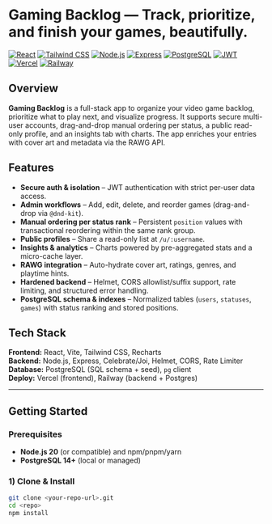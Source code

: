 # Gaming Backlog — Track, prioritize, and finish your games, beautifully.

[![React](https://img.shields.io/badge/Frontend-React-61DAFB?logo=react&logoColor=222)](#tech-stack) [![Tailwind CSS](https://img.shields.io/badge/Styling-Tailwind-38B2AC?logo=tailwind-css&logoColor=fff)](#tech-stack) [![Node.js](https://img.shields.io/badge/Backend-Node.js-339933?logo=node.js&logoColor=fff)](#tech-stack) [![Express](https://img.shields.io/badge/API-Express-000?logo=express&logoColor=fff)](#tech-stack) [![PostgreSQL](https://img.shields.io/badge/DB-PostgreSQL-4169E1?logo=postgresql&logoColor=fff)](#tech-stack) [![JWT](https://img.shields.io/badge/Auth-JWT-000000?logo=jsonwebtokens&logoColor=fff)](#features) [![Vercel](https://img.shields.io/badge/Frontend%20Hosting-Vercel-000?logo=vercel&logoColor=fff)](#deployment) [![Railway](https://img.shields.io/badge/Backend%20Hosting-Railway-0B0D0E?logo=railway&logoColor=fff)](#deployment)  

## Overview
**Gaming Backlog** is a full-stack app to organize your video game backlog, prioritize what to play next, and visualize progress. It supports secure multi-user accounts, drag-and-drop manual ordering per status, a public read-only profile, and an insights tab with charts. The app enriches your entries with cover art and metadata via the RAWG API.

## Features
- **Secure auth & isolation** – JWT authentication with strict per-user data access.  
- **Admin workflows** – Add, edit, delete, and reorder games (drag-and-drop via `@dnd-kit`).  
- **Manual ordering per status rank** – Persistent `position` values with transactional reordering within the same rank group.  
- **Public profiles** – Share a read-only list at `/u/:username`.  
- **Insights & analytics** – Charts powered by pre-aggregated stats and a micro-cache layer.  
- **RAWG integration** – Auto-hydrate cover art, ratings, genres, and playtime hints.  
- **Hardened backend** – Helmet, CORS allowlist/suffix support, rate limiting, and structured error handling.  
- **PostgreSQL schema & indexes** – Normalized tables (`users`, `statuses`, `games`) with status ranking and stored positions.  

## Tech Stack
**Frontend:** React, Vite, Tailwind CSS, Recharts  
**Backend:** Node.js, Express, Celebrate/Joi, Helmet, CORS, Rate Limiter  
**Database:** PostgreSQL (SQL schema + seed), `pg` client  
**Deploy:** Vercel (frontend), Railway (backend + Postgres)  

---

## Getting Started

### Prerequisites
- **Node.js 20** (or compatible) and npm/pnpm/yarn  
- **PostgreSQL 14+** (local or managed)

### 1) Clone & Install
```bash
git clone <your-repo-url>.git
cd <repo>
npm install

